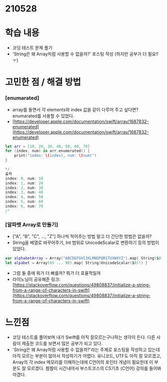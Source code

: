 # 210528

# 학습 내용

- 코딩 테스트 문제 풀기
- 'String은 왜 Array처럼 사용할 수 없을까?' 포스팅 작성 (하지만 공부가 더 필요!! ㅜ)

# 고민한 점 / 해결  방법

### [enumarated]

- array를  돌면서 각 elements와 index 값을 같이 다루어 주고 싶다면? enumarated를 사용할  수 있었다.
- [https://developer.apple.com/documentation/swift/array/1687832-enumerated](https://developer.apple.com/documentation/swift/array/1687832-enumerated)

```swift
let arr = [10, 20, 30, 40, 50, 60, 70]
for (index, num) in arr.enumerated() {
    print("index: \(index), num: \(num)")
}

*/
출력
index: 0, num: 10
index: 1, num: 20
index: 2, num: 30
index: 3, num: 40
index: 4, num: 50
index: 5, num: 60
index: 6, num: 70
/*
```

### [알파벳 Array로 만들기]

- ["A", "B", "C", ..., "Z"] 하나씩 적어주는 방법 말고 더 간단한 방법은 없을까?
- String을 배열로  바꾸어주기, Int 범위로 UnicodeScalar로  변환하기 등의 방법이 있었다.

```swift
var alphabetArray = Array("ABCDEFGHIJKLMNOPQRSTUVWXYZ").map{ String($0) }
let alpabet = Array(65 ... 90).map{ String(UnicodeScalar($0)!) }
```

- 그럼 둘 중에 뭐가 더 빠를까? 뭐가  더 효율적일까
- 라이노님이 공유해준 링크: [https://stackoverflow.com/questions/49808837/initialize-a-string-from-a-range-of-characters-in-swift](https://stackoverflow.com/questions/49808837/initialize-a-string-from-a-range-of-characters-in-swift)

# 느낀점

- 코딩 테스트를 풀어보며 내가 Swift를 아직 잘모르는구나하는 생각이 든다. 다른  사람이  제출한  코드를 보면서  많은 공부가 되고 있다.
- 'String은 왜 Array처럼 사용할 수 없을까?'라는 주제로  포스팅을 작성하고 있는데 아직 모르는 부분이  많아서  작성하기가 어렵다. 유니코드, UTF도 아직 잘 모르겠고,  Array의 각 index 메모리를 이해하는데에 C언어의 포인터 개념이 필요한데 이 부분도  잘 모르겠다. 짬짬이 시간내어서 부스트코스의 CS기초 (C언어) 강의를 들어봐야겠다.